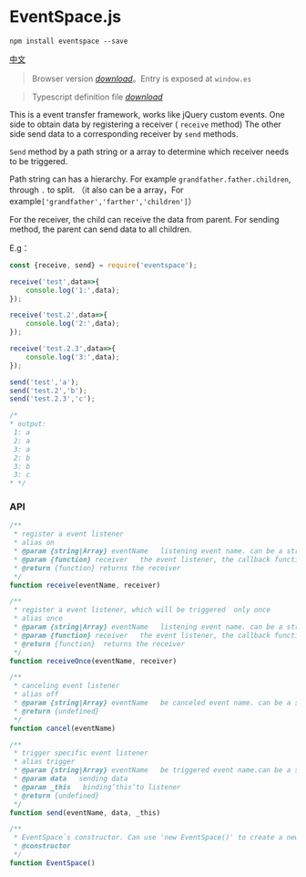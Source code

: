 # EventSpace.js


```
npm install eventspace --save
```

[中文](README.md)

>Browser version [*download*](bin/browser/index.js)。Entry is exposed at `window.es`

>Typescript definition file [*download*](bin/browser/index.d.ts)

This is a event transfer framework, works like jQuery custom events. One side to obtain data by registering a receiver ( `receive` method)
The other side send data to a corresponding receiver by `send` methods.

`Send` method by a path string or a array to determine which receiver needs to be triggered.
 
Path string can has a hierarchy. For example `grandfather.father.children`,  through `.` to split.
（it also can be a array，For example`['grandfather','farther','children']`）

For the receiver, the child can receive the data from parent. For sending method, the parent can send data to all children.

E.g：
```javascript
const {receive, send} = require('eventspace');

receive('test',data=>{
    console.log('1:',data);
});

receive('test.2',data=>{
    console.log('2:',data);
});

receive('test.2.3',data=>{
    console.log('3:',data);
});

send('test','a');
send('test.2','b');
send('test.2.3','c');

/*
* output:
 1: a
 2: a
 3: a
 2: b
 3: b
 3: c
* */
```

### API


```javascript
/**
 * register a event listener
 * alias on
 * @param {string|Array} eventName   listening event name. can be a string or array (the string through the '. 'to split level)
 * @param {function} receiver   the event listener, the callback function accepts two parameters (data: data, eventName: the path string)
 * @return {function} returns the receiver
 */
function receive(eventName, receiver)
```

```javascript
/**
 * register a event listener, which will be triggered  only once
 * alias once
 * @param {string|Array} eventName   listening event name. can be a string or array (the string through the '. 'to split level)
 * @param {function} receiver   the event listener, the callback function accepts two parameters (data: data, eventName: the path string)
 * @return {function}  returns the receiver
 */
function receiveOnce(eventName, receiver)
```

```javascript
/**
 * canceling event listener
 * alias off
 * @param {string|Array} eventName   be canceled event name. can be a string or array(the string through the '. 'to split level)
 * @return {undefined}
 */
function cancel(eventName)
```

```javascript
/**
 * trigger specific event listener
 * alias trigger
 * @param {string|Array} eventName   be triggered event name.can be a string or array (the string through the '. 'to split level)
 * @param data   sending data
 * @param _this   binding‘this’to listener
 * @return {undefined}
 */
function send(eventName, data, _this)
```
```javascript
/**
 * EventSpace`s constructor. Can use 'new EventSpace()' to create a new eventspace object .
 * @constructor
 */
function EventSpace() 